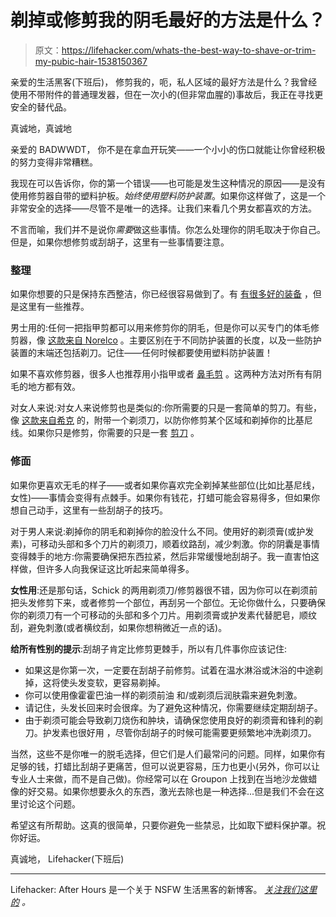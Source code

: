 # 剃掉或修剪我的阴毛最好的方法是什么？

> 原文：<https://lifehacker.com/whats-the-best-way-to-shave-or-trim-my-pubic-hair-1538150367>

亲爱的生活黑客(下班后)，
修剪我的，呃，私人区域的最好方法是什么？我曾经使用不带附件的普通理发器，但在一次小的(但非常血腥的)事故后，我正在寻找更安全的替代品。



真诚地，真诚地

亲爱的 BADWWDT，
你不是在拿血开玩笑——一个小小的伤口就能让你曾经积极的努力变得非常糟糕。

我现在可以告诉你，你的第一个错误——也可能是发生这种情况的原因——是没有使用修剪器自带的塑料护板。*始终使用塑料防护装置*。如果你这样做了，这是一个非常安全的选择——尽管不是唯一的选择。让我们来看几个男女都喜欢的方法。

不言而喻，我们并不是说你*需要*做这些事情。你怎么处理你的阴毛取决于你自己。但是，如果你想修剪或刮胡子，这里有一些事情要注意。

### 整理

如果你想要的只是保持东西整洁，你已经很容易做到了。有 [有很多好的装备](https://theinventory.com/our-favorite-shaving-gear-1448191339) ，但是这里有一些推荐。

男士用的:任何一把指甲剪都可以用来修剪你的阴毛，但是你可以买专门的体毛修剪器，像 [这款来自 Norelco](http://www.amazon.com/Philips-Norelco-BG2040-BodyGroom-Pro/dp/B0037HP9OA?asc_campaign=InlineText&asc_refurl=https://lifehacker.com/whats-the-best-way-to-shave-or-trim-my-pubic-hair-1538150367&asc_source=&tag=kinjalifehackerlink-20) 。主要区别在于不同防护装置的长度，以及一些防护装置的末端还包括剃刀。记住——任何时候都要使用塑料防护装置！

如果不喜欢修剪器，很多人也推荐用小指甲或者 [鼻毛剪](https://www.amazon.com/dp/B000EMYHBM?asc_campaign=InlineText&asc_refurl=https://lifehacker.com/whats-the-best-way-to-shave-or-trim-my-pubic-hair-1538150367&asc_source=&linkCode=ogi&psc=1&smid=ACK67ZA2KN557&tag=kinjalifehackerlink-20&th=1) 。这两种方法对所有有阴毛的地方都有效。

对女人来说:对女人来说修剪也是类似的:你所需要的只是一套简单的剪刀。有些，像 [这款来自希克](http://www.amazon.com/gp/product/B001TH8Q72?asc_campaign=InlineText&asc_refurl=https://lifehacker.com/whats-the-best-way-to-shave-or-trim-my-pubic-hair-1538150367&asc_source=&tag=kinjalifehackerlink-20) 的，附带一个剃须刀，以防你修剪某个区域和剃掉你的比基尼线。如果你只是修剪，你需要的只是一套 [剪刀](http://www.amazon.com/gp/product/B00005JS5C?asc_campaign=InlineText&asc_refurl=https://lifehacker.com/whats-the-best-way-to-shave-or-trim-my-pubic-hair-1538150367&asc_source=&tag=kinjalifehackerlink-20) 。

### 修面

如果你更喜欢无毛的样子——或者如果你喜欢完全剃掉某些部位(比如比基尼线，女性)——事情会变得有点棘手。如果你有钱花，打蜡可能会容易得多，但如果你想自己动手，这里有一些刮胡子的技巧。

对于男人来说:剃掉你的阴毛和剃掉你的脸没什么不同。使用好的剃须膏(或护发素)，可移动头部和多个刀片的剃须刀，顺着纹路刮，减少刺激。你的阴囊是事情变得棘手的地方:你需要确保把东西拉紧，然后非常缓慢地刮胡子。我一直害怕这样做，但许多人向我保证这比听起来简单得多。

**女性用**:还是那句话，Schick 的两用剃须刀/修剪器很不错，因为你可以在剃须前把头发修剪下来，或者修剪一个部位，再刮另一个部位。无论你做什么，只要确保你的剃须刀有一个可移动的头部和多个刀片。用剃须膏或护发素代替肥皂，顺纹刮，避免刺激(或者横纹刮，如果你想稍微近一点的话)。

**给所有性别的提示**:刮胡子肯定比修剪更棘手，所以有几件事你应该记住:

*   如果这是你第一次，一定要在刮胡子前修剪。试着在温水淋浴或沐浴的中途剃掉，这将使头发变软，更容易剃掉。
*   你可以使用像霍霍巴油一样的剃须前油 和/或剃须后润肤霜来避免刺激。
*   请记住，头发长回来时会很痒。为了避免这种情况，你需要继续定期刮胡子。
*   由于剃须可能会导致剃刀烧伤和肿块，请确保您使用良好的剃须膏和锋利的剃刀。护发素也很好用 ，尽管你刮胡子的时候可能需要更频繁地冲洗剃须刀。

当然，这些不是你唯一的脱毛选择，但它们是人们最常问的问题。同样，如果你有足够的钱，打蜡比刮胡子更痛苦，但可以说更容易，压力也更小(另外，你可以让专业人士来做，而不是自己做)。你经常可以在 Groupon 上找到在当地沙龙做蜡像的好交易。如果你想要永久的东西，激光去除也是一种选择...但是我们不会在这里讨论这个问题。

希望这有所帮助。这真的很简单，只要你避免一些禁忌，比如取下塑料保护罩。祝你好运。

真诚地，
Lifehacker(下班后)

* * *

Lifehacker: After Hours 是一个关于 NSFW 生活黑客的新博客。 [*关注我们这里的*](https://twitter.com/LHAfterHours) *。*
